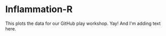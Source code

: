 # Inflammation-R

This plots the data for our GitHub play workshop. Yay!  And I'm adding text here.
